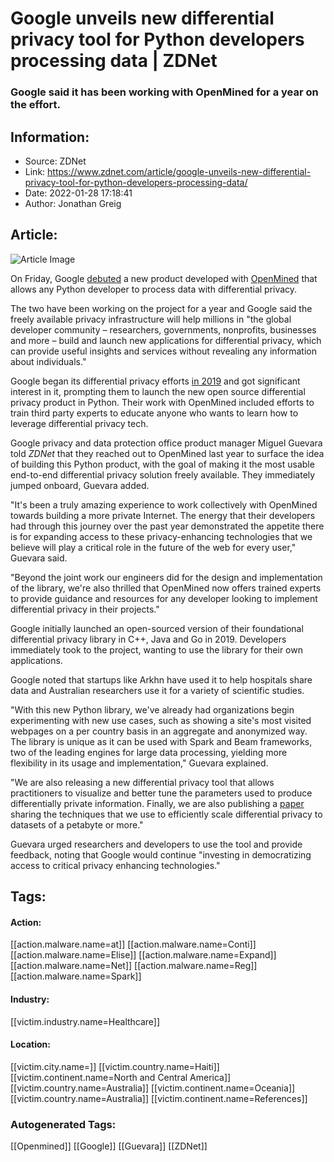 # Google unveils new differential privacy tool for Python developers processing data | ZDNet
### Google said it has been working with OpenMined for a year on the effort.

## Information:
+ Source: ZDNet
+ Link: https://www.zdnet.com/article/google-unveils-new-differential-privacy-tool-for-python-developers-processing-data/
+ Date: 2022-01-28 17:18:41
+ Author: Jonathan Greig


## Article:
![Article Image](https://www.zdnet.com/a/img/resize/8405403f361da6d51b4ba2addb94a080c709aaa7/2022/01/07/ac46ff8c-2643-4d90-9b70-b947152e848b/google.png?width=770&height=578&fit=crop&auto=webp)

On Friday, Google [debuted](https://developers.googleblog.com/2022/01/expanding-access-to-differential-privacy.html) a new product developed with [OpenMined](https://www.openmined.org/) that allows any Python developer to process data with differential privacy.

The two have been working on the project for a year and Google said the freely available privacy infrastructure will help millions in "the global developer community – researchers, governments, nonprofits, businesses and more – build and launch new applications for differential privacy, which can provide useful insights and services without revealing any information about individuals."

Google began its differential privacy efforts [in 2019](https://developers.googleblog.com/2019/09/enabling-developers-and-organizations.html) and got significant interest in it, prompting them to launch the new open source differential privacy product in Python. Their work with OpenMined included efforts to train third party experts to educate anyone who wants to learn how to leverage differential privacy tech.

Google privacy and data protection office product manager Miguel Guevara told *ZDNet* that they reached out to OpenMined last year to surface the idea of building this Python product, with the goal of making it the most usable end-to-end differential privacy solution freely available. They immediately jumped onboard, Guevara added. 

"It's been a truly amazing experience to work collectively with OpenMined towards building a more private Internet. The energy that their developers had through this journey over the past year demonstrated the appetite there is for expanding access to these privacy-enhancing technologies that we believe will play a critical role in the future of the web for every user," Guevara said. 

"Beyond the joint work our engineers did for the design and implementation of the library, we're also thrilled that OpenMined now offers trained experts to provide guidance and resources for any developer looking to implement differential privacy in their projects."

Google initially launched an open-sourced version of their foundational differential privacy library in C++, Java and Go in 2019. Developers immediately took to the project, wanting to use the library for their own applications. 






Google noted that startups like Arkhn have used it to help hospitals share data and Australian researchers use it for a variety of scientific studies. 

"With this new Python library, we've already had organizations begin experimenting with new use cases, such as showing a site's most visited webpages on a per country basis in an aggregate and anonymized way. The library is unique as it can be used with Spark and Beam frameworks, two of the leading engines for large data processing, yielding more flexibility in its usage and implementation," Guevara explained.

"We are also releasing a new differential privacy tool that allows practitioners to visualize and better tune the parameters used to produce differentially private information. Finally, we are also publishing a [paper](https://plumepaper.com/) sharing the techniques that we use to efficiently scale differential privacy to datasets of a petabyte or more."

Guevara urged researchers and developers to use the tool and provide feedback, noting that Google would continue "investing in democratizing access to critical privacy enhancing technologies."





## Tags:

#### Action:
[[action.malware.name=at]] [[action.malware.name=Conti]] [[action.malware.name=Elise]] [[action.malware.name=Expand]] [[action.malware.name=Net]] [[action.malware.name=Reg]] [[action.malware.name=Spark]]

#### Industry:
[[victim.industry.name=Healthcare]]

#### Location:
[[victim.city.name=]] [[victim.country.name=Haiti]] [[victim.continent.name=North and Central America]] [[victim.country.name=Australia]] [[victim.continent.name=Oceania]] [[victim.country.name=Australia]] [[victim.continent.name=References]]

### Autogenerated Tags:
[[Openmined]] [[Google]] [[Guevara]] [[ZDNet]]

